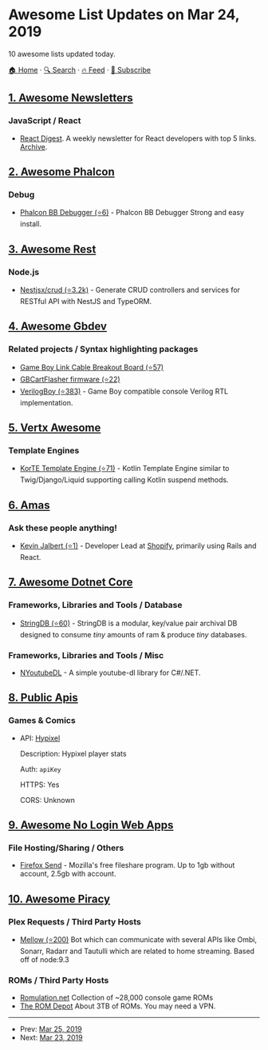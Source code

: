 # Awesome List Updates on Mar 24, 2019

10 awesome lists updated today.

[🏠 Home](/README.md) · [🔍 Search](https://test.trackawesomelist.com/search/) · [🔥 Feed](https://test.trackawesomelist.com/rss.xml) · [📮 Subscribe](https://trackawesomelist.us17.list-manage.com/subscribe?u=d2f0117aa829c83a63ec63c2f&id=36a103854c)



## [1. Awesome Newsletters](/content/zudochkin/awesome-newsletters/README.md)

### JavaScript / React

*   [React Digest](https://reactdigest.net/). A weekly newsletter for React developers with top 5 links. [Archive](https://reactdigest.net/digests).

## [2. Awesome Phalcon](/content/phalcon/awesome-phalcon/README.md)

### Debug

*   [Phalcon BB Debugger (⭐6)](https://github.com/ismail0234/Phalcon-BB-Debugger) - Phalcon BB Debugger Strong and easy install.

## [3. Awesome Rest](/content/marmelab/awesome-rest/README.md)

### Node.js

*   [Nestjsx/crud (⭐3.2k)](https://github.com/nestjsx/crud) - Generate CRUD controllers and services for RESTful API with NestJS and TypeORM.

## [4. Awesome Gbdev](/content/gbdev/awesome-gbdev/README.md)

### Related projects / Syntax highlighting packages

*   [Game Boy Link Cable Breakout Board (⭐57)](https://github.com/Palmr/gb-link-cable)
*   [GBCartFlasher firmware (⭐22)](https://github.com/Tauwasser/GBCartFlasher)
*   [VerilogBoy (⭐383)](https://github.com/zephray/VerilogBoy/) - Game Boy compatible console Verilog RTL implementation.

## [5. Vertx Awesome](/content/vert-x3/vertx-awesome/README.md)

### Template Engines

*   [KorTE Template Engine (⭐71)](https://github.com/korlibs/korte) - Kotlin Template Engine similar to Twig/Django/Liquid supporting calling Kotlin suspend methods.

## [6. Amas](/content/sindresorhus/amas/README.md)

### Ask these people anything!

*   [Kevin Jalbert (⭐1)](https://github.com/kevinjalbert/ama) - Developer Lead at [Shopify](https://www.shopify.ca/about), primarily using Rails and React.

## [7. Awesome Dotnet Core](/content/thangchung/awesome-dotnet-core/README.md)

### Frameworks, Libraries and Tools / Database

*   [StringDB (⭐60)](https://github.com/SirJosh3917/StringDB) - StringDB is a modular, key/value pair archival DB designed to consume *tiny* amounts of ram & produce *tiny* databases.

### Frameworks, Libraries and Tools / Misc

*   [NYoutubeDL](https://gitlab.com/BrianAllred/NYoutubeDL) - A simple youtube-dl library for C#/.NET.

## [8. Public Apis](/content/public-apis/public-apis/README.md)

### Games & Comics

- API: [Hypixel](https://api.hypixel.net/)

  Description: Hypixel player stats

  Auth: `apiKey`

  HTTPS: Yes

  CORS: Unknown



## [9. Awesome No Login Web Apps](/content/aviaryan/awesome-no-login-web-apps/README.md)

### File Hosting/Sharing / Others

*   [Firefox Send](https://send.firefox.com) - Mozilla's free fileshare program. Up to 1gb without account, 2.5gb with account.

## [10. Awesome Piracy](/content/Igglybuff/awesome-piracy/README.md)

### Plex Requests / Third Party Hosts

*   [Mellow (⭐200)](https://github.com/v0idp/Mellow/) Bot which can communicate with several APIs like Ombi, Sonarr, Radarr and Tautulli which are related to home streaming. Based off of node:9.3

### ROMs / Third Party Hosts

*   [Romulation.net](https://www.romulation.net/) Collection of \~28,000 console game ROMs
*   [The ROM Depot](https://theromdepot.com/roms/) About 3TB of ROMs. You may need a VPN.

---

- Prev: [Mar 25, 2019](/content/2019/03/25/README.md)
- Next: [Mar 23, 2019](/content/2019/03/23/README.md)